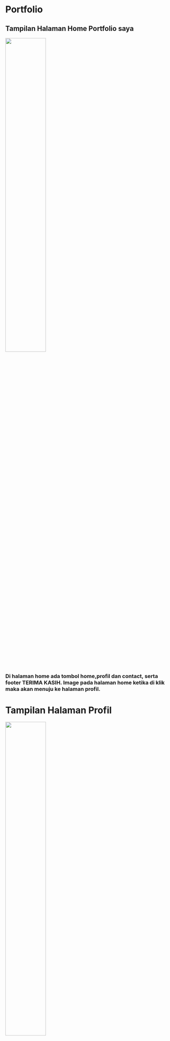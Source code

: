 # Portfolio

## Tampilan Halaman Home Portfolio saya

<img src="https://github.com/user-attachments/assets/cdd7d778-cf5f-4947-8c22-44becd11b206" style="width:50%" />

### Di halaman home ada tombol home,profil dan contact, serta footer  TERIMA KASIH. Image pada halaman home ketika di klik maka akan menuju ke halaman profil.

<h1>Tampilan Halaman Profil </h1>

<img src="https://github.com/user-attachments/assets/8656d7de-68bb-4a6c-85b8-9d6fd6fee5c0" style="width:50%"  />

### Tampilan Halaman Profil ada logo yang tulisan Portfolio tombol home,profil dan kontak, dan tombol read more ketika di klik maka akan langsung ke akun instagram saya.
 
## Tampilan Halaman Contact

<img src="https://github.com/user-attachments/assets/fa65508d-85b2-4b58-94bb-18843a1fe30f" style="width:50%" />

### Di halaman Contact ada juga logo yang tertulis contact tombol home,profil dan kontak serta tombol read more yang ketika di klik maka akan menuju ke halaman profil.

 ## Link
[clik me](https://tafakkurtegar1-tech-github-io.vercel.app/indeks.html)

# TERIMA KASIH









